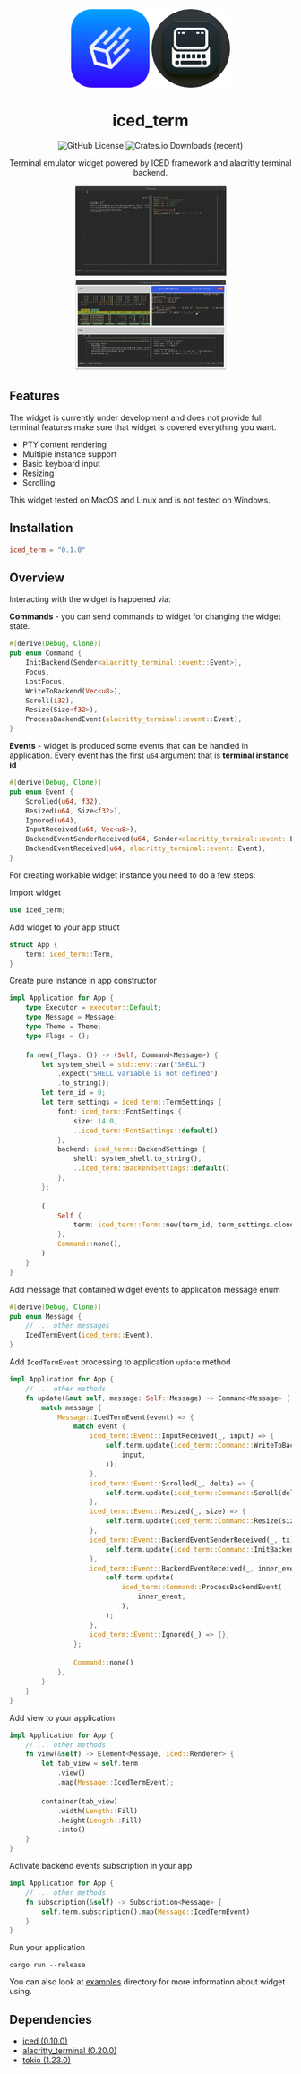 <div align="center">

<img src="docs/iced_logo.svg" width="140px" />
<img src="docs/iced_term_logo.png" width="140px" />

# iced_term

![GitHub License](https://img.shields.io/github/license/Harzu/iced_term)
![Crates.io Downloads (recent)](https://img.shields.io/crates/dr/iced_term)

Terminal emulator widget powered by ICED framework and alacritty terminal backend.

<a href="./examples/full_screen">
  <img src="examples/full_screen/assets/screenshot.png" width="275px">
</a>
<a href="./examples/split_view/assets/screenshot.png">
  <img src="examples/split_view/assets/screenshot.png" width="273px">
</a>

</div>

## Features

The widget is currently under development and does not provide full terminal features make sure that widget is covered everything you want.

- PTY content rendering
- Multiple instance support
- Basic keyboard input
- Resizing
- Scrolling

This widget tested on MacOS and Linux and is not tested on Windows.

## Installation

```toml
iced_term = "0.1.0"
```

## Overview

Interacting with the widget is happened via:

**Commands** - you can send commands to widget for changing the widget state.

```rust
#[derive(Debug, Clone)]
pub enum Command {
    InitBackend(Sender<alacritty_terminal::event::Event>),
    Focus,
    LostFocus,
    WriteToBackend(Vec<u8>),
    Scroll(i32),
    Resize(Size<f32>),
    ProcessBackendEvent(alacritty_terminal::event::Event),
}
```

**Events** - widget is produced some events that can be handled in application. Every event has the first `u64` argument that is **terminal instance id**

```rust
#[derive(Debug, Clone)]
pub enum Event {
    Scrolled(u64, f32),
    Resized(u64, Size<f32>),
    Ignored(u64),
    InputReceived(u64, Vec<u8>),
    BackendEventSenderReceived(u64, Sender<alacritty_terminal::event::Event>),
    BackendEventReceived(u64, alacritty_terminal::event::Event),
}
```

For creating workable widget instance you need to do a few steps:

Import widget

```rust
use iced_term;
```

Add widget to your app struct

```rust
struct App {
    term: iced_term::Term,
}
```

Create pure instance in app constructor

```rust
impl Application for App {
    type Executor = executor::Default;
    type Message = Message;
    type Theme = Theme;
    type Flags = ();

    fn new(_flags: ()) -> (Self, Command<Message>) {
        let system_shell = std::env::var("SHELL")
            .expect("SHELL variable is not defined")
            .to_string();
        let term_id = 0;
        let term_settings = iced_term::TermSettings {
            font: iced_term::FontSettings {
                size: 14.0,
                ..iced_term::FontSettings::default()
            },
            backend: iced_term::BackendSettings {
                shell: system_shell.to_string(),
                ..iced_term::BackendSettings::default()
            },
        };

        (
            Self {
                term: iced_term::Term::new(term_id, term_settings.clone()),
            },
            Command::none(),
        )
    }
}
```

Add message that contained widget events to application message enum

```rust
#[derive(Debug, Clone)]
pub enum Message {
    // ... other messages
    IcedTermEvent(iced_term::Event),
}
```

Add `IcedTermEvent` processing to application `update` method

```rust
impl Application for App {
    // ... other methods
    fn update(&mut self, message: Self::Message) -> Command<Message> {
        match message {
            Message::IcedTermEvent(event) => {
                match event {
                    iced_term::Event::InputReceived(_, input) => {
                        self.term.update(iced_term::Command::WriteToBackend(
                            input,
                        ));
                    },
                    iced_term::Event::Scrolled(_, delta) => {
                        self.term.update(iced_term::Command::Scroll(delta as i32))
                    },
                    iced_term::Event::Resized(_, size) => {
                        self.term.update(iced_term::Command::Resize(size));
                    },
                    iced_term::Event::BackendEventSenderReceived(_, tx) => {
                        self.term.update(iced_term::Command::InitBackend(tx));
                    },
                    iced_term::Event::BackendEventReceived(_, inner_event) => {
                        self.term.update(
                            iced_term::Command::ProcessBackendEvent(
                                inner_event,
                            ),
                        );
                    },
                    iced_term::Event::Ignored(_) => {},
                };

                Command::none()
            },
        }
    }
}
```

Add view to your application

```rust
impl Application for App {
    // ... other methods
    fn view(&self) -> Element<Message, iced::Renderer> {
        let tab_view = self.term
            .view()
            .map(Message::IcedTermEvent);

        container(tab_view)
            .width(Length::Fill)
            .height(Length::Fill)
            .into()
    }
}
```

Activate backend events subscription in your app

```rust
impl Application for App {
    // ... other methods
    fn subscription(&self) -> Subscription<Message> {
        self.term.subscription().map(Message::IcedTermEvent)
    }
}
```

Run your application

```shell
cargo run --release
```

You can also look at [examples](./examples) directory for more information about widget using.

## Dependencies

 - [iced (0.10.0)](https://github.com/iced-rs/iced/tree/master)
 - [alacritty_terminal (0.20.0)](https://github.com/alacritty/alacritty/tree/master/alacritty_terminal)
 - [tokio (1.23.0)](https://github.com/tokio-rs/tokio)
